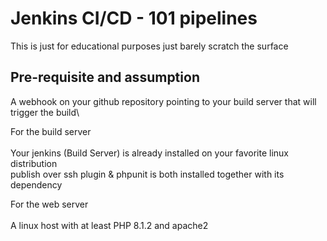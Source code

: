 # Jenkins CI/CD - 101 pipelines

This is just for educational purposes just barely scratch the surface

## Pre-requisite and assumption
A webhook on your github repository pointing to your build server that will trigger the build\

For the build server\
\
Your jenkins (Build Server) is already installed on your favorite linux distribution\
publish over ssh plugin & phpunit is both installed together with its dependency

For the web server\
\
A linux host with at least PHP 8.1.2 and apache2

